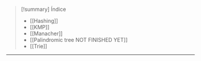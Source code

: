 > [!summary] Índice
> - [[Hashing]]
> - [[KMP]]
> - [[Manacher]]
> - [[Palindromic tree NOT FINISHED YET]]
> - [[Trie]]

---